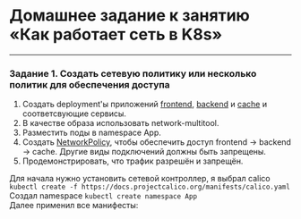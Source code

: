 # Домашнее задание к занятию «Как работает сеть в K8s»

-----

### Задание 1. Создать сетевую политику или несколько политик для обеспечения доступа

1. Создать deployment'ы приложений [frontend](https://github.com/omega-pasha/kuber-homeworks/blob/main/3.3/front-deployment.yaml), [backend](https://github.com/omega-pasha/kuber-homeworks/blob/main/3.3/back-deployment.yaml) и [cache](https://github.com/omega-pasha/kuber-homeworks/blob/main/3.3/cache-deployment.yaml) и соответсвующие сервисы.
2. В качестве образа использовать network-multitool.
3. Разместить поды в namespace App.
4. Создать [NetworkPolicy](https://github.com/omega-pasha/kuber-homeworks/blob/main/3.3/calico-networkpolicy.yaml), чтобы обеспечить доступ frontend -> backend -> cache. Другие виды подключений должны быть запрещены.
5. Продемонстрировать, что трафик разрешён и запрещён.

Для начала нужно установить сетевой контроллер, я выбрал calico  
`kubectl create -f https://docs.projectcalico.org/manifests/calico.yaml`  
Создал namespace `kubectl create namespace App`  
Далее применил все манифесты:  




